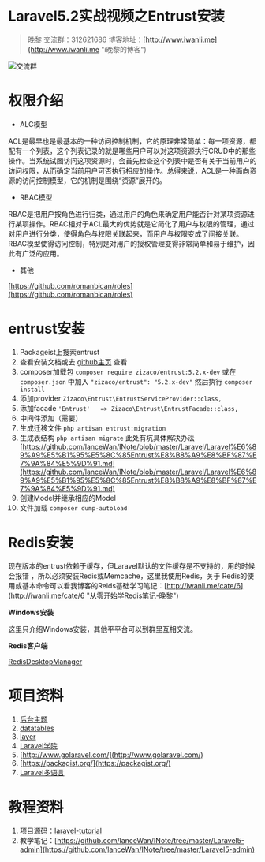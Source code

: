 # Laravel5.2实战视频之Entrust安装
> 晚黎 交流群：312621686  博客地址：[http://www.iwanli.me](http://www.iwanli.me "i晚黎的博客")

![交流群](https://github.com/lanceWan/INote/blob/master/Laravel5-admin/asssets/Laravel%E5%AD%A6%E4%B9%A0%E4%BA%A4%E6%B5%81%E7%BE%A4%E7%BE%A4%E4%BA%8C%E7%BB%B4%E7%A0%81.png "交流群二维码")

# 权限介绍
* ALC模型

ACL是最早也是最基本的一种访问控制机制，它的原理非常简单：每一项资源，都配有一个列表，这个列表记录的就是哪些用户可以对这项资源执行CRUD中的那些操作。当系统试图访问这项资源时，会首先检查这个列表中是否有关于当前用户的访问权限，从而确定当前用户可否执行相应的操作。总得来说，ACL是一种面向资源的访问控制模型，它的机制是围绕“资源”展开的。

* RBAC模型

RBAC是把用户按角色进行归类，通过用户的角色来确定用户能否针对某项资源进行某项操作。RBAC相对于ACL最大的优势就是它简化了用户与权限的管理，通过对用户进行分类，使得角色与权限关联起来，而用户与权限变成了间接关联。RBAC模型使得访问控制，特别是对用户的授权管理变得非常简单和易于维护，因此有广泛的应用。

* 其他

[https://github.com/romanbican/roles](https://github.com/romanbican/roles)

# entrust安装
1. Packageist上搜索entrust
2. 查看安装文档或去 [github主页](https://github.com/Zizaco/entrust) 查看
3. composer加载包 `composer require zizaco/entrust:5.2.x-dev` 或在 `composer.json` 中加入 `"zizaco/entrust": "5.2.x-dev"` 然后执行 `composer install`
4. 添加provider `Zizaco\Entrust\EntrustServiceProvider::class,`
5. 添加facade `'Entrust'   => Zizaco\Entrust\EntrustFacade::class,`
6. 中间件添加（需要） 
7. 生成迁移文件 `php artisan entrust:migration`
8. 生成表结构 `php artisan migrate` 此处有坑具体解决办法[https://github.com/lanceWan/INote/blob/master/Laravel/Laravel%E6%89%A9%E5%B1%95%E5%8C%85Entrust%E8%B8%A9%E8%BF%87%E7%9A%84%E5%9D%91.md](https://github.com/lanceWan/INote/blob/master/Laravel/Laravel%E6%89%A9%E5%B1%95%E5%8C%85Entrust%E8%B8%A9%E8%BF%87%E7%9A%84%E5%9D%91.md)
9. 创建Model并继承相应的Model
10. 文件加载 `composer dump-autoload`

# Redis安装
现在版本的entrust依赖于缓存，但Laravel默认的文件缓存是不支持的，用的时候会报错 ，所以必须安装Redis或Memcache，这里我使用Redis，关于 Redis的使用或基本命令可以看我博客的Reids基础学习笔记：[http://iwanli.me/cate/6](http://iwanli.me/cate/6 "从零开始学Redis笔记-晚黎")

**Windows安装**

这里只介绍Windows安装，其他平平台可以到群里互相交流。

**Redis客户端**

[RedisDesktopManager](http://redisdesktop.com/)


# 项目资料
1. [后台主题](https://github.com/puikinsh/gentelella)
2. [datatables](http://datatables.club/)
3. [layer](http://layer.layui.com/)
4. [Laravel学院](http://laravelacademy.org/)
5. [http://www.golaravel.com/](http://www.golaravel.com/)
6. [https://packagist.org/](https://packagist.org/)
7. [Laravel多语言](https://github.com/caouecs/Laravel-lang)

# 教程资料
1. 项目源码：[laravel-tutorial](https://github.com/lanceWan/laravel-tutorial)
2. 教学笔记：[https://github.com/lanceWan/INote/tree/master/Laravel5-admin](https://github.com/lanceWan/INote/tree/master/Laravel5-admin)
